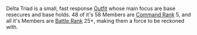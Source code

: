 Delta Triad is a small, fast response [Outfit](../terminology/Outfit.md) whose
main focus are base resecures and base holds. 48 of it's 58 Members are
[Command Rank](../terminology/Command_Rank.md) 5, and all it's Members are
[Battle Rank](../terminology/Battle_Rank.md) 25+, making them a force to be
reckoned with.

